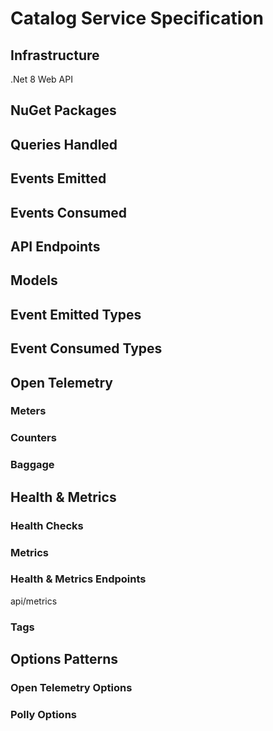 ﻿# Catalog Service Specification

## Infrastructure

.Net 8 Web API

## NuGet Packages


## Queries Handled

## Events Emitted

## Events Consumed

## API Endpoints

## Models

## Event Emitted Types

## Event Consumed Types

## Open Telemetry

### Meters

### Counters

### Baggage

## Health & Metrics

### Health Checks

### Metrics

### Health & Metrics Endpoints

api/metrics

### Tags

## Options Patterns

### Open Telemetry Options

### Polly Options
